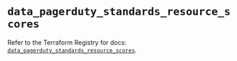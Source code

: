 # `data_pagerduty_standards_resource_scores`

Refer to the Terraform Registry for docs: [`data_pagerduty_standards_resource_scores`](https://registry.terraform.io/providers/pagerduty/pagerduty/3.17.0/docs/data-sources/standards_resource_scores).
